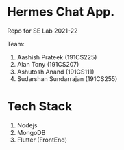 # Hermes Chat App.

Repo for SE Lab 2021-22

Team: 
1. Aashish Prateek (191CS225)
2. Alan Tony (191CS207)
3. Ashutosh Anand (191CS111)
4. Sudarshan Sundarrajan (191CS255)

# Tech Stack

1. Nodejs
2. MongoDB
3. Flutter (FrontEnd)
